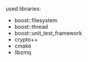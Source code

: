 used libraries:
- boost::filesystem
- boost::thread
- boost::unit_test_framework
- crypto++
- cmake
- libzmq